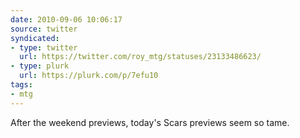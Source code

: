 ```yaml
---
date: 2010-09-06 10:06:17
source: twitter
syndicated:
- type: twitter
  url: https://twitter.com/roy_mtg/statuses/23133486623/
- type: plurk
  url: https://plurk.com/p/7efu10
tags:
- mtg
---
```


After the weekend previews, today's Scars previews seem so tame.